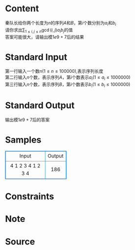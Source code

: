 
# Content

秦队长给你两个长度为$n$的序列$A$和$B$，第$i$个数分别为$a_{i}$和$b_{i}$        
请你求出$\sum_{1 \leq i,j \leq n} \gcd \left ( i,j \right ) a_{i} b_{j}$的值       
答案可能很大，请输出模$1e9+7$后的结果

# Standard Input

第一行输入一个数$n\left ( 1\leq n\leq 100000 \right )$,表示序列长度   
第二行输入$n$个数，表示序列$A$，第$i$个数表示$a_{i}\left ( 1\leq a_{i}\leq 1000000 \right )$    
第三行输入$n$个数，表示序列$B$，第$i$个数表示$b_{i}\left ( 1\leq b_{i}\leq 1000000 \right )$

# Standard Output

输出模$1e9+7$后的答案

# Samples

<style>
        table,table tr th, table tr td { border:1px solid #0094ff; }
        table { width: 200px; min-height: 25px; line-height: 25px; text-align: center; border-collapse: collapse;}   
    </style>
<table>
	<tr>
		<td>Input</td>
		<td>Output</td>
	</tr>
<tr><td>4
1 2 3 4
1 2 3 4</td><td>186</td></tr></table>


# Constraints



# Note



# Source


